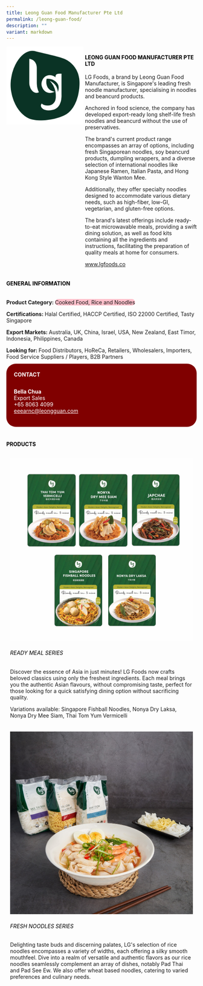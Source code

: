 ```yaml
---
title: Leong Guan Food Manufacturer Pte Ltd
permalink: /leong-guan-food/
description: ""
variant: markdown
---
```

<div class="flex-paragraph">
	<div style="display: flex; flex-wrap: wrap;" class="flex-container">
		<div style="flex: 1 1 40%; display: block;" class="card sgds">
			<img src="/images/Leong%20Guan%20Food/leong_guan_food_logo.png">
		</div>
		<div style="flex: 1 1 58%; display: block; margin-left: 3px" class="card-sgds">
			<h4 style="text-transform: uppercase; color: black;"><b>Leong Guan Food Manufacturer Pte Ltd</b></h4>
			<p>LG Foods, a brand by Leong Guan Food Manufacturer, is Singapore's leading fresh noodle manufacturer, specialising in noodles and beancurd products.</p>
			<p>Anchored in food science, the company has developed export-ready long shelf-life fresh noodles and beancurd without the use of preservatives.</p>
			<p>The brand's current product range encompasses an array of options, including fresh Singaporean noodles, soy beancurd products, dumpling wrappers, and a diverse selection of international noodles like Japanese Ramen, Italian Pasta, and Hong Kong Style Wanton Mee.</p>
			<p>Additionally, they offer specialty noodles designed to accommodate various dietary needs, such as high-fiber, low-GI, vegetarian, and gluten-free options.</p>
			<p>The brand's latest offerings include ready-to-eat microwavable meals, providing a swift dining solution, as well as food kits containing all the ingredients and instructions, facilitating the preparation of quality meals at home for consumers.</p>
			<p><a target="_blank" href="https://www.lgfoods.co">www.lgfoods.co</a></p>
		</div>
	</div>
</div>

<h4 style="text-transform: uppercase; color: black;">
	<b>General Information</b>
</h4>
<div style="display: flex; flex-wrap: wrap;" class="flex-container">
	<div style="flex: 1 1 65%; display: block; align-self: stretch" class="card sgds">
		<div class="flex-paragraph">
			<p>
				<b>Product Category: </b>
				<span style="background-color: pink; border-radius: 10px;">Cooked Food, Rice and Noodles</span>
			</p>
			<p>
				<b>Certifications: </b>Halal Certified, HACCP Certified, ISO 22000 Certified, Tasty Singapore
			</p>
			<p>
				<b>Export Markets: </b>Australia, UK, China, Israel, USA, New Zealand, East Timor, Indonesia, Philippines, Canada
			</p>
			<p style="margin-bottom: 10px;">
				<b>Looking for: </b>Food Distributors, HoReCa, Retailers, Wholesalers, Importers, Food Service Suppliers / Players, B2B Partners
			</p>
		</div>
	</div>
	<div style="flex: 1 1 35%; padding: 10px; display: block; background-color: maroon; border-radius: 25px; align-self: center;" class="card sgds">
		<h4 style="color: white; margin-top: 10px; margin-left: 10px;">CONTACT</h4>
		<div class="flex-paragraph">
			<p style="padding: 10px; color: white;">
				<b>Bella Chua</b>
				<br>Export Sales<br>+65 8063 4099<br>
				<a style="color: white;" href="mailto:eeearnc@leongguan.com">eeearnc@leongguan.com</a>
			</p>
		</div>
	</div>
</div>
<br>
<h4 style="text-transform: uppercase; color: black;">
	<b>Products</b>
</h4>
<div style="display: flex; flex-wrap: wrap;">
	<div style="flex: 1 1 47%; margin: 10px; display: block;" class="card sgds">
		<div style="display: block;" class="flex-image">
			<img src="/images/Leong%20Guan%20Food/leong_guan_food_product_01.jpg">
		</div>
		<div class="flex-paragraph">
			<h6 style="text-transform: uppercase; color: black;">Ready Meal Series</h6>
			<p>Discover the essence of Asia in just minutes! LG Foods now crafts beloved classics using only the freshest ingredients. Each meal brings you the authentic Asian flavours, without compromising taste, perfect for those looking for a quick satisfying dining option without sacrificing quality.</p>
			<p>Variations available: Singapore Fishball Noodles,  Nonya Dry Laksa, Nonya Dry Mee Siam, Thai Tom Yum Vermicelli</p>
		</div>
	</div>
	<div style="flex: 1 1 47%; margin: 10px; display: block;" class="card sgds">
		<div style="display: block;" class="flex-image">
			<img src="/images/Leong%20Guan%20Food/leong_guan_food_product_02.jpg">
		</div>
		<div class="flex-paragraph">
			<h6 style="text-transform: uppercase; color: black;">Fresh Noodles Series</h6>
			<p>Delighting taste buds and discerning palates, LG's selection of rice noodles encompasses a variety of widths, each offering a silky smooth mouthfeel. Dive into a realm of versatile and authentic flavors as our rice noodles seamlessly complement an array of dishes, notably Pad Thai and Pad See Ew. We also offer wheat based noodles, catering to varied preferences and culinary needs.</p>
		</div>
	</div>
</div>